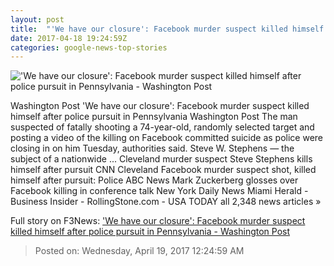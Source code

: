 ```yaml
---
layout: post
title:  "'We have our closure': Facebook murder suspect killed himself after police pursuit in Pennsylvania - Washington Post"
date: 2017-04-18 19:24:59Z
categories: google-news-top-stories
---
```


!['We have our closure': Facebook murder suspect killed himself after police pursuit in Pennsylvania - Washington Post](https://images.washingtonpost.com/?url=http://img.washingtonpost.com/news/post-nation/wp-content/uploads/sites/23/2017/04/Screen-Shot-2017-04-18-at-3.27.55-PM.jpg&w=1484&op=resize&opt=1&filter=antialias)

Washington Post 'We have our closure': Facebook murder suspect killed himself after police pursuit in Pennsylvania Washington Post The man suspected of fatally shooting a 74-year-old, randomly selected target and posting a video of the killing on Facebook committed suicide as police were closing in on him Tuesday, authorities said. Steve W. Stephens — the subject of a nationwide ... Cleveland murder suspect Steve Stephens kills himself after pursuit CNN Cleveland Facebook murder suspect shot, killed himself after pursuit: Police ABC News Mark Zuckerberg glosses over Facebook killing in conference talk New York Daily News Miami Herald - Business Insider - RollingStone.com - USA TODAY all 2,348 news articles »


Full story on F3News: ['We have our closure': Facebook murder suspect killed himself after police pursuit in Pennsylvania - Washington Post](http://www.f3nws.com/n/nasQkG)

> Posted on: Wednesday, April 19, 2017 12:24:59 AM
